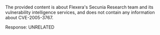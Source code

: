 The provided content is about Flexera's Secunia Research team and its vulnerability intelligence services, and does not contain any information about CVE-2005-3767.

Response: UNRELATED